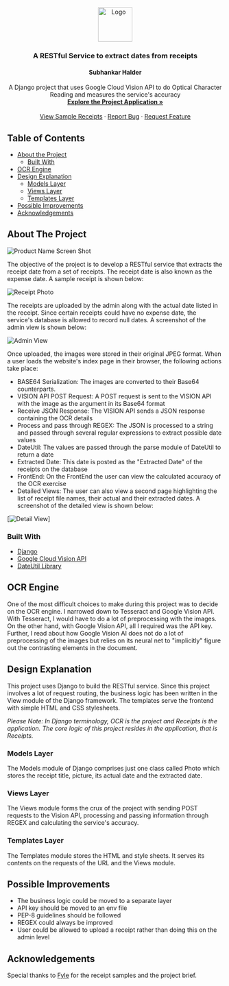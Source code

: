 <!-- PROJECT LOGO -->
<br />
<p align="center">
  <a href="https://github.com/SubhankarHalder/OCR">
    <img src="presentation/Pic3.png" alt="Logo" width="80" height="80">
  </a>

  <h3 align="center">A RESTful Service to extract dates from receipts</h3>
  <h4 align="center">Subhankar Halder</h4>
  <p align="center">
    A Django project that uses Google Cloud Vision API to do Optical Character Reading and measures the service's accuracy
    <br />
    <a href="https://github.com/SubhankarHalder/OCR/tree/master/receipts"><strong>Explore the Project Application  »</strong></a>
    <br />
    <br />
    <a href="https://github.com/SubhankarHalder/OCR/tree/master/receipts/media">View Sample Receipts</a>
    ·
    <a href="https://github.com/SubhankarHalder/OCR/issues">Report Bug</a>
    ·
    <a href="https://github.com/SubhankarHalder/OCR/issues">Request Feature</a>
  </p>
</p>

<!-- TABLE OF CONTENTS -->
## Table of Contents

* [About the Project](#about-the-project)
  * [Built With](#built-with)
* [OCR Engine](#OCR-engine)
* [Design Explanation](#design-explanation)
  * [Models Layer](#models-layer)
  * [Views Layer](#views-layer)
  * [Templates Layer](#templates-layer)
* [Possible Improvements](#possible-improvements)
* [Acknowledgements](#acknowledgements)



<!-- ABOUT THE PROJECT -->
## About The Project

![Product Name Screen Shot][product-screenshot]

The objective of the project is to develop a RESTful service that extracts the receipt date from a set of receipts. The receipt date is also known as the expense date. A sample receipt is shown below:

![Receipt Photo][receipt-photo]

The receipts are uploaded by the admin along with the actual date listed in the receipt. Since certain receipts could have no expense date, the service's database is allowed to record null dates. A screenshot of the admin view is shown below:

![Admin View][admin-view]

Once uploaded, the images were stored in their original JPEG format. When a user loads the website's index page in their browser, the following actions take place:

* BASE64 Serialization: The images are converted to their Base64 counterparts.
* VISION API POST Request: A POST request is sent to the VISION API with the image as the argument in its Base64 format
* Receive JSON Response: The VISION API sends a JSON response containing the OCR details
* Process and pass through REGEX: The JSON is processed to a string and passed through several regular expressions to extract possible date values
* DateUtil: The values are passed through the parse module of DateUtil to return a date
* Extracted Date: This date is posted as the "Extracted Date" of the receipts on the database
* FrontEnd: On the FrontEnd the user can view the calculated accuracy of the OCR exercise
* Detailed Views: The user can also view a second page highlighting the list of receipt file names, their actual and their extracted dates. A screenshot of the detailed view is shown below:

[![Detail View][detail-view]]

### Built With

* [Django](https://www.djangoproject.com/)
* [Google Cloud Vision API](https://cloud.google.com/vision/)
* [DateUtil Library](https://dateutil.readthedocs.io/en/stable/)



<!-- OCR Engine -->
## OCR Engine

One of the most difficult choices to make during this project was to decide on the OCR engine. I narrowed down to Tesseract and Google Vision API. With Tesseract, I would have to do a lot of preprocessing with the images. On the other hand, with Google Vision API, all I required was the API key. Further, I read about how Google Vision AI does not do a lot of preprocessing of the images but relies on its neural net to "implicitly" figure out the contrasting elements in the document. 


<!-- Design Explanation -->
##  Design Explanation

This project uses Django to build the RESTful service. Since this project involves a lot of request routing, the business logic has been written in the View module of the Django framework. The templates serve the frontend with simple HTML and CSS stylesheets. 

_Please Note: In Django terminology, OCR is the project and Receipts is the application. The core logic of this project resides in the application, that is Receipts._


### Models Layer

The Models module of Django comprises just one class called Photo which stores the receipt title, picture, its actual date and the extracted date. 

### Views Layer

The Views module forms the crux of the project with sending POST requests to the Vision API, processing and passing information through REGEX and calculating the service's accuracy.

### Templates Layer

The Templates module stores the HTML and style sheets. It serves its contents on the requests of the URL and the Views module. 

<!-- Possible Improvements -->
## Possible Improvements

* The business logic could be moved to a separate layer 
* API key should be moved to an env file
* PEP-8 guidelines should be followed
* REGEX could always be improved
* User could be allowed to upload a receipt rather than doing this on the admin level


<!-- ACKNOWLEDGEMENTS -->
## Acknowledgements

Special thanks to [Fyle](https://www.fylehq.com) for the receipt samples and the project brief.


<!-- MARKDOWN LINKS & IMAGES -->
<!-- https://www.markdownguide.org/basic-syntax/#reference-style-links -->
[product-screenshot]: presentation/Pic3.png
[receipt-photo]: media/images/0a0ebd53.jpeg
[admin-view]: presentation/Pic1.png
[detail-view]: presentation/Pic2.png
